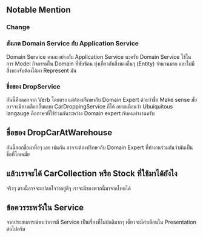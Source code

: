 ## Notable Mention

### Change

### สังเกต Domain Service กับ Application Service

Domain Service คนละอย่างกับ Application Service นะครับ Domain Service ใช้ในการ Model กิจกรรมใน Domain ที่ซับซ้อน ยุ่งเกี่ยวกับสิ่งของอื่นๆ (Entity) จำนวนมาก และไม่มีสิ่งของจับต้องได้มา Represent มัน

### ชื่อของ DropService

อันนี้คือลอกจาก Verb โดยตรง แต่ต้องปรึกษากับ Domain Expert ด้วยว่าชื่อ Make sense มั้ย อาจจะมีทางเลือกอื่นแบบ CarDroppingService ก็ได้ อยากเตือนว่า Ubuiquitous langauge คือภาษาที่ใช้ร่วมกันระหว่าง Domain expert กับคนทำงานครับ

## ชื่อของ DropCarAtWarehouse

อันนี้ลอกชื่อมาทื่อๆ เลย เช่นกัน อาจจะต้องปรึกษากับ Domain Expert ที่ทำงานร่วมกันว่ามันเป็นชื่อที่โอเคมั้ย

## แล้วเราจะได้ CarCollection หรือ Stock ที่ใช้มาได้ยังไง

จริงๆ ตรงนี้อาจจะแปลกใจว่าอยู่ดีๆ เราจะมีของพวกนี้มาจากไหนได้

## ข้อควรระหวังใน Service

จากประสบการณ์พบว่าการมี Service เป็นเรื่องที่ไม่ปกติมากๆ เดี๋ยวจะมีคำเตือนใน Presentation ต่อไปครับ
